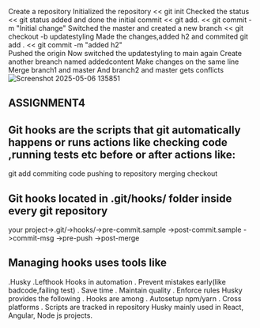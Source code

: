 Create a repository
Initialized the repository
<< git init
Checked the status
<< git status
added and done the initial commit
<< git add.
<< git commit -m "Initial change"
Switched the master and created a new branch
<< git checkout -b updatestyling
Made the changes,added h2 and commited
git add .
<< git commit -m "added h2"  
Pushed the origin
Now switched the updatestyling to main again
Create another breanch named addedcontent
Make changes on the same line
Merge branch1 and master
And branch2 and master gets conflicts
![Screenshot 2025-05-06 135851](https://github.com/user-attachments/assets/ed753078-8b2f-4f62-9b31-500a23a0445f)













## ASSIGNMENT4 ##


## Git hooks are the scripts that git automatically happens or runs actions like checking code ,running tests etc before or after actions like:
git add
commiting code
pushing to repository
merging
checkout
## Git hooks located in .git/hooks/ folder inside every git repository
your project->.git/->hooks/->pre-commit.sample
                           ->post-commit.sample
                           ->commit-msg
                            ->pre-push
                            ->post-merge
## Managing hooks uses tools like
.Husky
.Lefthook
Hooks in automation
. Prevent mistakes early(like badcode,failing test)
. Save time
. Maintain quality
. Enforce rules
Husky provides the following
. Hooks are among
. Autosetup npm/yarn
. Cross platforms
. Scripts are tracked in repository
Husky mainly used in React, Angular, Node js projects.

